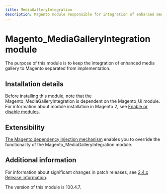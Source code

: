 ```yaml
---
title: MediaGalleryIntegration
description: Magento module responsible for integration of enhanced media gallery
---
```


# Magento_MediaGalleryIntegration module

The purpose of this module is to keep the integration of enhanced media gallery to Magento separated from implementation.

## Installation details

Before installing this module, note that the Magento_MediaGalleryIntegration is dependent on the Magento_Ui module.
For information about module installation in Magento 2, see [Enable or disable modules](https://experienceleague.adobe.com/en/docs/commerce-operations/installation-guide/tutorials/manage-modules).

## Extensibility

[The Magento dependency injection mechanism](https://developer.adobe.com/commerce/php/development/components/dependency-injection/) enables you to override the functionality of the Magento_MediaGalleryIntegration module.

## Additional information

For information about significant changes in patch releases, see [2.4.x Release information](https://experienceleague.adobe.com/en/docs/commerce-operations/release/notes/overview).

<InlineAlert slots="text" />
The version of this module is 100.4.7.
